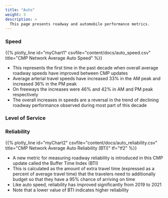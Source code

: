 ```yaml
---
title: "Auto"
weight: 3
description: >
  This page presents roadway and automobile performance metrics.
---
```


### Speed

{{% plotly_line id="myChart1" csvfile="content/docs/auto_speed.csv" title="CMP Network Average Auto Speed" %}}

* This represents the first time in the past decade when overall average roadway speeds have improved between CMP updates
* Average arterial travel speeds have increased 33% in the AM peak and increased 36% in the PM peak
* On freeways the increases were 46% and 42% in AM and PM peak respectively
* The overall increases in speeds are a reversal in the trend of declining roadway performance observed during most part of this decade

### Level of Service




### Reliability

{{% plotly_line id="myChart2" csvfile="content/docs/auto_reliability.csv" title="CMP Network Average Auto Reliability (BTI)" tf="tf2" %}}

* A new metric for measuring roadway reliability is introduced in this CMP update called the Buffer Time Index (BTI)
* This is calculated as the amount of extra travel time (expressed as a percent of average travel time) that the travelers need to additionally budget so that they have a 95% chance of arriving on time
* Like auto speed, reliability has improved significantly from 2019 to 2021
* Note that a lower value of BTI indicates higher reliability

